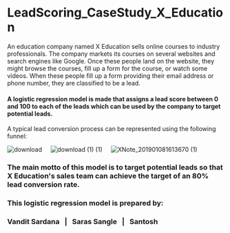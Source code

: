 # LeadScoring_CaseStudy_X_Education
An education company named X Education sells online courses to industry professionals. The company markets its courses on several websites and search engines like Google. Once these people land on the website, they might browse the courses, fill up a form for the course, or watch some videos. When these people fill up a form providing their email address or phone number, they are classified to be a lead.
#### A logistic regression model is made that assigns a lead score between 0 and 100 to each of the leads which can be used by the company to target potential leads.
A typical lead conversion process can be represented using the following funnel:

![download](https://github.com/vandit-s/Lead-scoring_X-Edu/assets/139586495/e434c821-9209-47c6-b5b7-5cb8ccecf66a)	&nbsp; &nbsp;
![download (1) (1)](https://github.com/vandit-s/Lead-scoring_X-Edu/assets/139586495/a51f6927-bd4b-484e-9dbc-1933627b72dc) &nbsp; &nbsp;
![XNote_201901081613670 (1)](https://github.com/vandit-s/Lead-scoring_X-Edu/assets/139586495/2720cc0d-e117-4fa1-96d1-afd93ee15af9)

### The main motto of this model is to target potential leads so that X Education's sales team can achieve the target of an 80% lead conversion rate.

### This logistic regression model is prepared by:
### Vandit Sardana &nbsp; | &nbsp; Saras Sangle &nbsp; | &nbsp; Santosh

